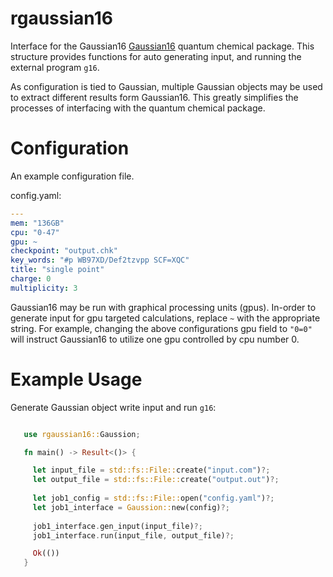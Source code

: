# rgaussian16

Interface for the Gaussian16 [Gaussian16](https://gaussian.com/gaussian16/) quantum chemical package.
This structure provides functions for auto generating input, and
running the external program `g16`.

As configuration is tied to Gaussian, multiple Gaussian objects may
be used to extract different results form Gaussian16. This greatly 
simplifies the processes of interfacing with the quantum chemical
package.

# Configuration 

An example configuration file.

config.yaml:
```yaml
---
mem: "136GB"
cpu: "0-47"
gpu: ~
checkpoint: "output.chk"
key_words: "#p WB97XD/Def2tzvpp SCF=XQC"
title: "single point"
charge: 0
multiplicity: 3
```

Gaussian16 may be run with graphical processing units (gpus). In-order to generate 
input for gpu targeted calculations, replace `~` with the appropriate string. For 
example, changing the above configurations gpu field to `"0=0"` will instruct Gaussian16 
to utilize one gpu controlled by cpu number 0.

# Example Usage

 Generate Gaussian object write input and run `g16`:
 
```rust

   use rgaussian16::Gaussion;

   fn main() -> Result<()> {

     let input_file = std::fs::File::create("input.com")?;
     let output_file = std::fs::File::create("output.out")?;
  
     let job1_config = std::fs::File::open("config.yaml")?;
     let job1_interface = Gaussion::new(config)?;
 
     job1_interface.gen_input(input_file)?;
     job1_interface.run(input_file, output_file)?;

	 Ok(())
   }
```
